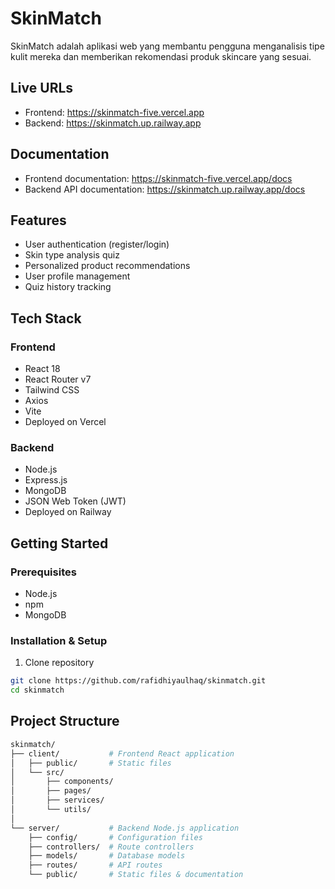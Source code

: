 # SkinMatch

SkinMatch adalah aplikasi web yang membantu pengguna menganalisis tipe kulit mereka dan memberikan rekomendasi produk skincare yang sesuai.

## Live URLs
- Frontend: https://skinmatch-five.vercel.app
- Backend: https://skinmatch.up.railway.app

## Documentation
- Frontend documentation: https://skinmatch-five.vercel.app/docs  
- Backend API documentation: https://skinmatch.up.railway.app/docs

## Features
- User authentication (register/login)
- Skin type analysis quiz
- Personalized product recommendations
- User profile management
- Quiz history tracking

## Tech Stack
### Frontend
- React 18
- React Router v7
- Tailwind CSS
- Axios
- Vite
- Deployed on Vercel

### Backend  
- Node.js
- Express.js
- MongoDB
- JSON Web Token (JWT)
- Deployed on Railway

## Getting Started

### Prerequisites
- Node.js
- npm
- MongoDB

### Installation & Setup

1. Clone repository
```bash
git clone https://github.com/rafidhiyaulhaq/skinmatch.git
cd skinmatch
```

## Project Structure

```bash
skinmatch/
├── client/           # Frontend React application
│   ├── public/       # Static files
│   └── src/
│       ├── components/  
│       ├── pages/
│       ├── services/
│       └── utils/
│
└── server/           # Backend Node.js application
    ├── config/       # Configuration files
    ├── controllers/  # Route controllers
    ├── models/       # Database models
    ├── routes/       # API routes
    └── public/       # Static files & documentation
```

